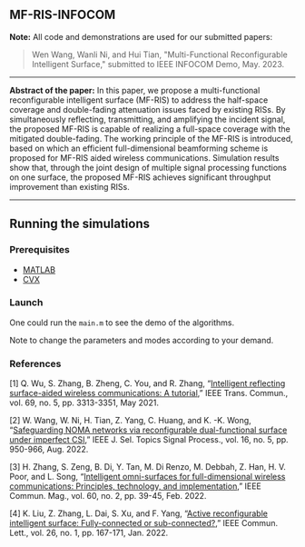 ## MF-RIS-INFOCOM

**Note:** All code and demonstrations are used for our submitted papers:
> Wen Wang, Wanli Ni, and Hui Tian, "Multi-Functional Reconfigurable Intelligent Surface," submitted to IEEE INFOCOM Demo, May. 2023.

*********************************************************************************************************************************
**Abstract of the paper:** 
In this paper, we propose a multi-functional reconfigurable intelligent surface (MF-RIS) to address the half-space coverage and double-fading attenuation issues faced by existing RISs.
By simultaneously reflecting, transmitting, and amplifying the incident signal, the proposed MF-RIS is capable of realizing a full-space coverage with the	mitigated double-fading.
The working principle of the MF-RIS is introduced, based on which an efficient full-dimensional beamforming scheme is proposed for MF-RIS aided wireless communications.
Simulation results show that, through the joint design of multiple signal processing functions on one surface, the proposed MF-RIS achieves significant throughput improvement than existing RISs.

*********************************************************************************************************************************

## Running the simulations

### Prerequisites

- [MATLAB](https://uk.mathworks.com/products/matlab.html)
- [CVX](http://cvxr.com/cvx/)

### Launch

One could run the `main.m` to see the demo of the algorithms.

Note to change the parameters and modes according to your demand.

### References 
[1] Q. Wu, S. Zhang, B. Zheng, C. You, and R. Zhang, “[Intelligent reflecting surface-aided wireless communications: A tutorial](https://ieeexplore.ieee.org/document/9326394),” IEEE Trans. Commun., vol. 69, no. 5, pp. 3313-3351, May 2021.

[2] W. Wang, W. Ni, H. Tian, Z. Yang, C. Huang, and K. -K. Wong, “[Safeguarding NOMA networks via reconfigurable dual-functional surface under imperfect CSI](https://ieeexplore.ieee.org/document/9774882/),” IEEE J. Sel. Topics Signal Process., vol. 16, no. 5, pp. 950-966, Aug. 2022.

[3]	H. Zhang, S. Zeng, B. Di, Y. Tan, M. Di Renzo, M. Debbah, Z. Han, H. V. Poor, and L. Song, “[Intelligent omni-surfaces for full-dimensional wireless communications: Principles, technology, and implementation](https://ieeexplore.ieee.org/document/9722826),” IEEE Commun. Mag., vol. 60, no. 2, pp. 39-45, Feb. 2022.

[4] K. Liu, Z. Zhang, L. Dai, S. Xu, and F. Yang, “[Active reconfigurable intelligent surface: Fully-connected or sub-connected?](https://ieeexplore.ieee.org/document/9568854),” IEEE Commun. Lett., vol. 26, no. 1, pp. 167-171, Jan. 2022.
